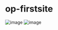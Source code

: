 # op-firstsite

![image](https://github.com/musairul/op-firstsite/assets/161339493/df7094bb-7a8a-4937-9a30-f7ab9e706c48)
![image](https://github.com/musairul/op-firstsite/assets/161339493/dfe336d5-96ce-4e63-a54d-86ab6f2b6589)


